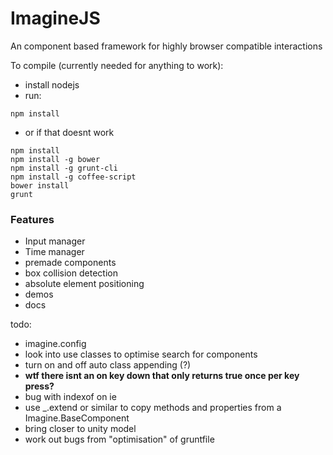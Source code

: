 # ImagineJS

An component based framework for highly browser compatible interactions

To compile (currently needed for anything to work):

 * install nodejs
 * run:
```
npm install
```

 * or if that doesnt work
```
npm install
npm install -g bower
npm install -g grunt-cli
npm install -g coffee-script
bower install
grunt
```

### Features

 * Input manager
 * Time manager
 * premade components
  * box collision detection
  * absolute element positioning
 * demos
 * docs



 todo: 
 * imagine.config
 * look into use classes to optimise search for components
  * turn on and off auto class appending (?)
 * **wtf there isnt an on key down that only returns true once per key press?**
 * bug with indexof on ie
 * use _.extend or similar to copy methods and properties from a Imagine.BaseComponent
 * bring closer to unity model
 * work out bugs from "optimisation" of gruntfile

